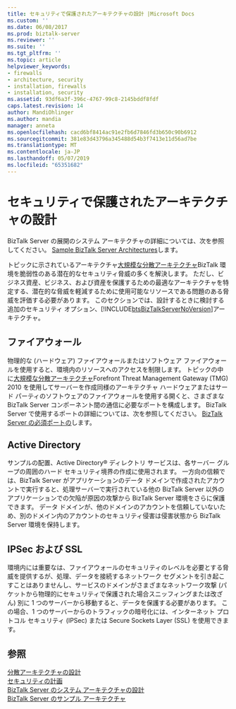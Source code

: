 ```yaml
---
title: セキュリティで保護されたアーキテクチャの設計 |Microsoft Docs
ms.custom: ''
ms.date: 06/08/2017
ms.prod: biztalk-server
ms.reviewer: ''
ms.suite: ''
ms.tgt_pltfrm: ''
ms.topic: article
helpviewer_keywords:
- firewalls
- architecture, security
- installation, firewalls
- installation, security
ms.assetid: 93df6a3f-396c-4767-99c8-2145bddf8fdf
caps.latest.revision: 14
author: MandiOhlinger
ms.author: mandia
manager: anneta
ms.openlocfilehash: cacd6bf8414ac91e2fb6d7846fd3b650c90b6912
ms.sourcegitcommit: 381e83d43796a345488d54b3f7413e11d56ad7be
ms.translationtype: MT
ms.contentlocale: ja-JP
ms.lasthandoff: 05/07/2019
ms.locfileid: "65351682"
---
```

# <a name="designing-a-secure-architecture"></a>セキュリティで保護されたアーキテクチャの設計
BizTalk Server の展開のシステム アーキテクチャの詳細については、次を参照してください。 [Sample BizTalk Server Architectures](../core/sample-biztalk-server-architectures.md)します。  
  
 トピックに示されているアーキテクチャ[大規模な分散アーキテクチャ](../core/large-distributed-architecture.md)BizTalk 環境を脆弱性のある潜在的なセキュリティ脅威の多くを解決します。 ただし、ビジネス資産、ビジネス、および資産を保護するための最適なアーキテクチャを特定する、潜在的な脅威を軽減するために使用可能なリソースである問題のある脅威を評価する必要があります。 このセクションでは、設計するときに検討する追加のセキュリティ オプション、[!INCLUDE[btsBizTalkServerNoVersion](../includes/btsbiztalkservernoversion-md.md)]アーキテクチャ。  
  
## <a name="firewalls"></a>ファイアウォール  
 物理的な (ハードウェア) ファイアウォールまたはソフトウェア ファイアウォールを使用すると、環境内のリソースへのアクセスを制限します。 トピックの中に[大規模な分散アーキテクチャ](../core/large-distributed-architecture.md)Forefront Threat Management Gateway (TMG) 2010 を使用してサーバーを作成同様のアーキテクチャ ハードウェアまたはサード パーティのソフトウェアのファイアウォールを使用する開くと、さまざまな BizTalk Server コンポーネント間の通信に必要なポートを構成します。 BizTalk Server で使用するポートの詳細については、次を参照してください。 [BizTalk Server の必須ポートの](../core/required-ports-for-biztalk-server.md)します。  
  
## <a name="active-directory"></a>Active Directory  
 サンプルの配置、Active Directory® ディレクトリ サービスは、各サーバー グループの周囲のハード セキュリティ境界の作成に使用されます。 一方向の信頼では、BizTalk Server がアプリケーションのデータ ドメインで作成されたアカウントで実行すると、処理サーバーで実行されている他の BizTalk Server 以外のアプリケーションでの欠陥が原因の攻撃から BizTalk Server 環境をさらに保護できます。 データ ドメインが、他のドメインのアカウントを信頼していないため、別のドメイン内のアカウントのセキュリティ侵害は侵害状態から BizTalk Server 環境を保持します。  
  
## <a name="ipsec-and-ssl"></a>IPSec および SSL  
 環境内には重要なは、ファイアウォールのセキュリティのレベルを必要とする脅威を提供するが、処理、データを接続するネットワーク セグメントを引き起こすことはありませんし、サービスのドメインがさまざまなネットワーク攻撃 (パケットから物理的にセキュリティで保護された場合スニッフィングまたは改ざん) 別に 1 つのサーバーから移動すると、データを保護する必要があります。 この場合、1 つのサーバーからのトラフィックの暗号化には、インターネット プロトコル セキュリティ (IPSec) または Secure Sockets Layer (SSL) を使用できます。  
  
## <a name="see-also"></a>参照  
 [分散アーキテクチャの設計](../core/designing-a-distributed-architecture.md)   
 [セキュリティの計画](../core/planning-for-security.md)   
 [BizTalk Server のシステム アーキテクチャの設計](../core/designing-the-system-architectures-for-biztalk-server.md)   
 [BizTalk Server のサンプル アーキテクチャ](../core/sample-biztalk-server-architectures.md)